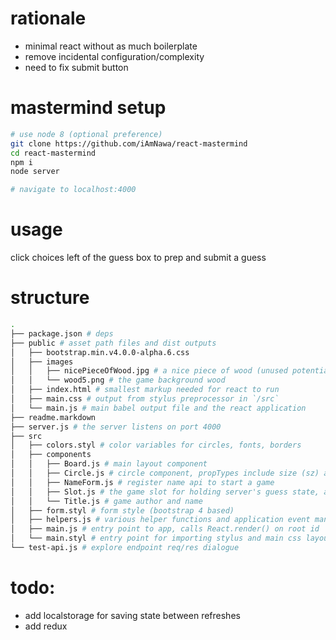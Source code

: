 # rationale
* minimal react without as much boilerplate
* remove incidental configuration/complexity
* need to fix submit button
# mastermind setup
```bash
# use node 8 (optional preference)
git clone https://github.com/iAmNawa/react-mastermind
cd react-mastermind
npm i
node server

# navigate to localhost:4000
```

# usage
click choices left of the guess box to prep and submit a guess

# structure
```bash
.
├── package.json # deps
├── public # asset path files and dist outputs
│   ├── bootstrap.min.v4.0.0-alpha.6.css
│   ├── images
│   │   ├── nicePieceOfWood.jpg # a nice piece of wood (unused potential bg)
│   │   └── wood5.png # the game background wood
│   ├── index.html # smallest markup needed for react to run
│   ├── main.css # output from stylus preprocessor in `/src`
│   └── main.js # main babel output file and the react application
├── readme.markdown
├── server.js # the server listens on port 4000
├── src
│   ├── colors.styl # color variables for circles, fonts, borders
│   ├── components
│   │   ├── Board.js # main layout component
│   │   ├── Circle.js # circle component, propTypes include size (sz) and color
│   │   ├── NameForm.js # register name api to start a game
│   │   ├── Slot.js # the game slot for holding server's guess state, aka truth
│   │   └── Title.js # game author and name
│   ├── form.styl # form style (bootstrap 4 based)
│   ├── helpers.js # various helper functions and application event management
│   ├── main.js # entry point to app, calls React.render() on root id
│   └── main.styl # entry point for importing stylus and main css layout
└── test-api.js # explore endpoint req/res dialogue
```

# todo:
* add localstorage for saving state between refreshes
* add redux
